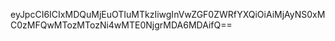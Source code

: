 eyJpcCI6ICIxMDQuMjEuOTIuMTkzIiwgInVwZGF0ZWRfYXQiOiAiMjAyNS0xMC0zMFQwMTozMTozNi4wMTE0NjgrMDA6MDAifQ==